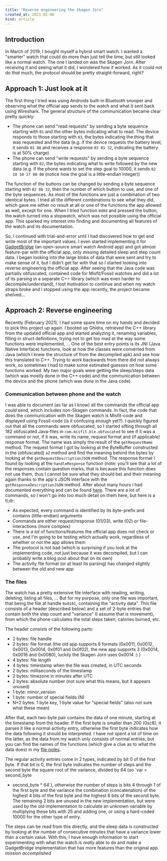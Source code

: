 ```yaml
---
title: "Reverse engineering the Skagen Jorn"
created_at: 2021-02-06
kind: article
---
```


## Introduction

In March of 2019, I bought myself a hybrid smart watch. I wanted a "smarter"
watch that could do more than just tell the time, but still looked like a normal
watch. The one I landed on was the Skagen Jorn. After receiving it and seeing
what it did, I wondered how it worked. As it could not do _that_ much, the
protocol should be pretty straight-forward, right?

## Approach 1: Just look at it

The first thing I tried was using Androids built-in Bluetooth snooper and
observing what the official app sends to the watch and what it sent back using
Wireshark. The general structure of the communication became clear pretty
quickly:

- The phone can send "read requests" by sending a byte sequence starting with
  `01` and the other bytes indicating what to read. The device responds to those
  starting with `03`, the bytes indicating the thing that was requested and the
  data (e.g. if the device requests the battery level, it sends `01 08` and
  receives a response `03 01 32`, indicating the battery is at 50% charge)
- The phone can send "write requests" by sending a byte sequence starting with
  `02`, the bytes indicating what to write followed by the new data (e.g. if the
  phone wants to set the step goal to 10000, it sends `02 10 10 27 00 00`
  (notice how the goal is a little-endian integer))

The function of the buttons can be changed by sending a byte sequence starting
with `02 0b 32`, then the number of which button to use, and one of the byte
sequences. As most of the functions are just a combination of two identical
bytes. I tried all the different combinations to see what they did, which gave
me either no result at all or one of the functions the app allowed as well,
except for one. When I tried function `0d0d` and pressed the button, the watch
turned into a stopwatch, which was not possible using the official app. This
sparked my interest into finding and documenting all features of the watch and
its documentation.

So, I continued with trial-and-error until I had discovered how to get and write
most of the important values. I even started implementing it for
[GadgetBridge][gadgetbridge] (an open-source smart watch Android app) and got
almost feature-par with the official app, only missing detailed sleep and step
count data. I began looking into the large blobs of data that were sent and try
to make sense of it, but I didn't get far with that so I started looking into
reverse engineering the official app. After seeing that the Java code was
partially obfuscated, contained code for Misfit/Fossil watches and did a lot of
its parsing in a separate C++ library (which was even harder to
decompile/understand), I lost motivation to continue and when my watch straps
broke and I stopped using the app recently, the project became shelved...

## Approach 2: Reverse engineering

Recently (February 2021), I had some spare time on my hands and decided to pick
this project up again. I booted up Ghidra, retrieved the C++ library from the
updated official app and started analyzing it, renaming variables, filling in
struct definitions, trying not to get too mad at the way some functions were
implemented, ... One of the best entry points is its JNI (Java Native Interface)
functions, look at how the classes were converted from Java (which I knew the
structure of from the decompiled apk) and see how this translated to C++. Trying
to work backwards from there did not always work, so sometimes I had to make
some estimated guesses on how some functions worked. My two major goals were
getting the sleep/steps data (which was mostly done in the C++ code) and the
communication between the device and the phone (which was done in the Java
code).

### Communication between phone and the watch

I was able to document (as far as I know) all the commands the official
app _could_ send, which includes non-Skagen commands. In fact, the code that
does the communication with the Skagen watch is Misfit-code and displayed using
Fossil-code (is it confusing enough yet?). I quickly figured out that all the
commands were obfuscated, so I started sifting through all 182 obfuscated
Java-files in `com.misfit.ble.obfuscated` to see if it was a command or not, if
it was, write its name, request format and (if applicable) response format. The
name was simply the result of the `getRequestName` method. The request format I
got by looking at the ByteBuffer constructed in the (obfuscated) `aZ` method and
find the meaning behind the bytes by looking at the `getRequestDescriptionJSON`
method. The response format I found by looking at the `handleResponse` function
(note: you'll see that a lot of the responses contain question marks, that is
because this function does not use them, thus I cannot be sure what they should
be) and their meaning again thanks to the app's JSON interface with the
`getResponseDescriptionJSON` method. After about many hours I had documented
everything and can be found [here][commands]. There are a lot of commands, so I
won't go into too much detail on them here, but here is a tl;dr:

- As expected, every command is identified by its byte-prefix and contains
  (little-endian) arguments
- Commands are either request/response (01/03), write (02) or file-interactions
  (more complex)
- There is _a lot_ of functions/features the official app does not check or use,
  and I'm going to be testing which actually work, regardless of whether or not
  the app allows them
- The protocol is not bad (which is surprising if you look at the implementing
  code, not just because it was decompiled, but I can probably write a blog post
  about that on its own)
- The activity file format (or at least its parsing) has changed slightly
  between the old and new app

### The files

The watch has a pretty extensive file interface with reading, writing, deleting,
listing all files, ... But for my purpose, only one file was important, that
being the file at handle `0x0101`, containing the "activity data". This file
consists of a header (described below) and a set of 2-byte entries that contain
both the step count and "variance" (I assume that is movement), from which the
phone calculates the total steps taken, calories burned, etc.

The header consists of the following parts:

- 2 bytes: file handle
- 2 bytes: file format (the old app supports 6 formats (0x0011, 0x0012, 0x0013,
  0x0014, 0x0f01 and 0x0f02), the new app supports 3 (0x0014, 0x0016 and
  0x0080), luckily the Skagen Jorn uses 0x0014 :) )
- 4 bytes: file length
- 4 bytes: timestamp when the file was created, in UTC seconds
- 2 bytes: milliseconds of the timestamp
- 2 bytes: timezone in minutes after UTC
- 2 bytes: absolute number (not sure what this means, but it appears unused)
- 1 byte: minor\_version
- 1 byte: number of special fields (N)
- N\*2 bytes: 1 byte key, 1 byte value for "special fields" (also not sure what
  these mean)

After that, each two-byte pair contains the data of one minute, starting at the
timestamp from the header. If the first byte is smaller than 200 (0xc8), it
parses it like a normal activity entry, otherwise the first byte indicates how
the data following it should be interpreted. I have not spent a lot of time on
the latter, as the data from my watch only consists of normal entries, but you
can find the names of the functions (which give a clue as to what the data does)
in my [file notes][files].

The regular activity entries come in 2 types, indicated by bit 0 of the first
byte. If that bit is 0, the first byte indicates the number of steps and the
second byte the square root of the variance, divided by 64 (so `var = second_byte 
* second_byte * 64`), otherwise the number of steps is bits 4 through 1 of
the first byte and the variance the combination (concatenation) of the highest 4
bits of the first byte and the highest 6 bits of the second byte. The remaining
2 bits are unused in the new implementation, but were used by the old
implementation to calculate an unknown variable by multiplying these bits with
25 and adding one, or using a hard-coded 10000 for the other type of entry.

The steps can be read from this directly, and the sleep data is constructed by
looking at the number of consecutive minutes that have a variance lower than a
certain value. With this, I have enough information to start experimenting with
what the watch is _really_ able to do and make a GadgetBridge implementation
that has more features than the original app. _mission accomplished_

[gadgetbridge]: https://codeberg.org/Freeyourgadget/Gadgetbridge
[commands]: https://robbevanherck.be/skagen_commands.txt
[files]: https://robbevanherck.be/skagen_files.txt
